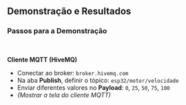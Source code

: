 
## Demonstração e Resultados

### Passos para a Demonstração

<br>

**Cliente MQTT (HiveMQ)**

- Conectar ao broker: `broker.hivemq.com`
- Na aba **Publish**, definir o tópico: `esp32/motor/velocidade`
- Enviar diferentes valores no **Payload**: `0`, `25`, `50`, `75`, `100`
- *(Mostrar a tela do cliente MQTT)*